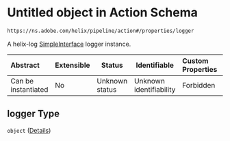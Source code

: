 # Untitled object in Action Schema

```txt
https://ns.adobe.com/helix/pipeline/action#/properties/logger
```

A helix-log [SimpleInterface](https://github.com/adobe/helix-log) logger instance.


| Abstract            | Extensible | Status         | Identifiable            | Custom Properties | Additional Properties | Access Restrictions | Defined In                                                        |
| :------------------ | ---------- | -------------- | ----------------------- | :---------------- | --------------------- | ------------------- | ----------------------------------------------------------------- |
| Can be instantiated | No         | Unknown status | Unknown identifiability | Forbidden         | Allowed               | none                | [action.schema.json\*](action.schema.json "open original schema") |

## logger Type

`object` ([Details](action-properties-logger.md))
